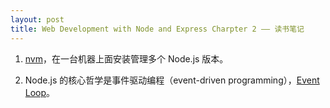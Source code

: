 ```yaml
---
layout: post
title: Web Development with Node and Express Charpter 2 —— 读书笔记
---
```


1. [nvm](https://github.com/creationix/nvm)，在一台机器上面安装管理多个 Node.js 版本。

2. Node.js 的核心哲学是事件驱动编程（event-driven programming），[Event Loop](https://developer.mozilla.org/en-US/docs/Web/JavaScript/EventLoop)。
